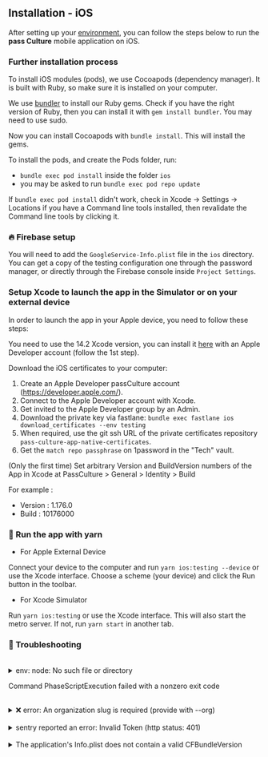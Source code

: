 ## Installation - iOS

After setting up your [environment][1], you can follow the steps below to run the **pass Culture** mobile application on iOS.

### Further installation process

To install iOS modules (pods), we use Cocoapods (dependency manager). It is built with Ruby, so make sure it is installed on your computer.

We use [bundler][2] to install our Ruby gems. Check if you have the right version of Ruby, then you can install it with `gem install bundler`. You may need to use sudo.

Now you can install Cocoapods with `bundle install`. This will install the gems.

To install the pods, and create the Pods folder, run:

- `bundle exec pod install` inside the folder `ios`
- you may be asked to run `bundle exec pod repo update`

If `bundle exec pod install` didn't work, check in Xcode -> Settings -> Locations if you have a Command line tools installed, then revalidate the Command line tools by clicking it.

### 🔥 Firebase setup

You will need to add the `GoogleService-Info.plist` file in the `ios` directory. You can get a copy of the testing configuration one through the password manager, or directly through the Firebase console inside `Project Settings`.

### Setup Xcode to launch the app in the Simulator or on your external device

In order to launch the app in your Apple device, you need to follow these steps:

You need to use the 14.2 Xcode version, you can install it [here][3] with an Apple Developer account (follow the 1st step).

Download the iOS certificates to your computer:

1. Create an Apple Developer passCulture account (https://developer.apple.com/).
2. Connect to the Apple Developer account with Xcode.
3. Get invited to the Apple Developer group by an Admin.
4. Download the private key via fastlane:
   `bundle exec fastlane ios download_certificates --env testing`
5. When required, use the git ssh URL of the private certificates repository `pass-culture-app-native-certificates`.
6. Get the `match repo passphrase` on 1password in the "Tech" vault.

(Only the first time) Set arbitrary Version and BuildVersion numbers of the App in Xcode at PassCulture > General > Identity > Build

For example :

- Version : 1.176.0
- Build : 10176000

### 🚀 Run the app with yarn

- For Apple External Device

Connect your device to the computer and run `yarn ios:testing --device` or use the Xcode interface. Choose a scheme (your device) and click the Run button in the toolbar.

- For Xcode Simulator

Run `yarn ios:testing` or use the Xcode interface. 
This will also start the metro server. If not, run `yarn start` in another tab.

### 😤 Troubleshooting

<br />
<details>
  <summary>env: node: No such file or directory

Command PhaseScriptExecution failed with a nonzero exit code</summary>

If this error pops up while trying to build with Xcode it means that Xcode can’t find Node because the sym-link to Node is not made.

#### First option

  Run `ln -s "\$(which node)" /usr/local/bin/node`

  If it says “File exists”, `rm /usr/local/bin/node` and rerun the command above.

  Drawback ❌: This sym-link will be obsolete as soon as the path of your node instance changes. To prevent this, you can command above to your .bashrc. Thus, the command will be run each time you open a new terminal

#### Second option

  Add node with brew : `brew install node`

  Drawback ❌: If you were using a node version manager (nvm, fnm, ...) you will now have two different node instances

</details>
<br />
<details>
  <summary>❌ error: An organization slug is required (provide with --org)</summary>

This error means that the ~/.sentryclirc file has not been added correctly. Please run through [this tutorial again](https://github.com/pass-culture/pass-culture-app-native/blob/master/doc/standards/sentry.md#-configure-sentry-cli)

</details>
<br />
<details>
  <summary>sentry reported an error: Invalid Token (http status: 401)</summary>
  
This error means that the sentry token you generated is invalid. Please run through [this tutorial again](https://github.com/pass-culture/pass-culture-app-native/blob/master/doc/standards/sentry.md#-configure-sentry-cli) and be careful with the scope permissions 😉

</details>
<br />
<details>
  <summary>The application's Info.plist does not contain a valid CFBundleVersion</summary>

Make sure you installed jq so the CFBundleVersion can be automatically filled.

</details>

[1]: ./setup.md
[2]: https://bundler.io/bundle_install.html
[3]: https://developer.apple.com/download/all/?q=xcode%2014.2
